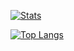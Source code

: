 [![Stats](https://github-readme-stats.vercel.app/api?username=poach3r)](https://github.com/anuraghazra/github-readme-stats)

[![Top Langs](https://github-readme-stats.vercel.app/api/top-langs/?username=poach3r&hide=lua,javascript,html,css,qml,scss)](https://github.com/anuraghazra/github-readme-stats)
